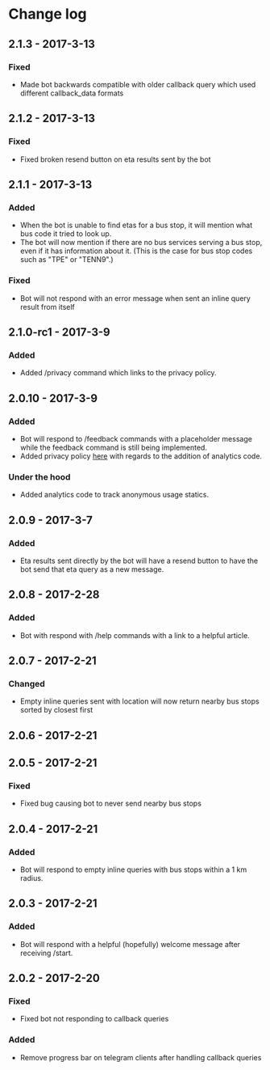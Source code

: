 # Change log

## 2.1.3 - 2017-3-13

### Fixed

- Made bot backwards compatible with older callback query which used different callback_data formats

## 2.1.2 - 2017-3-13

### Fixed

- Fixed broken resend button on eta results sent by the bot

## 2.1.1 - 2017-3-13

### Added

- When the bot is unable to find etas for a bus stop, it will mention what bus code it tried to look up.
- The bot will now mention if there are no bus services serving a bus stop, even if it has information about it. (This 
is the case for bus stop codes such as "TPE" or "TENN9".)

### Fixed

- Bot will not respond with an error message when sent an inline query result from itself

## 2.1.0-rc1 - 2017-3-9

### Added

- Added /privacy command which links to the privacy policy.

## 2.0.10 - 2017-3-9

### Added

- Bot will respond to /feedback commands with a placeholder message while the feedback command is still being 
implemented.
- Added privacy policy [here](PRIVACY.md) with regards to the addition of analytics code.

### Under the hood

- Added analytics code to track anonymous usage statics.

## 2.0.9 - 2017-3-7

### Added

- Eta results sent directly by the bot will have a resend button to have the bot send that eta query as a new message.

## 2.0.8 - 2017-2-28

### Added

- Bot with respond with /help commands with a link to a helpful article.

## 2.0.7 - 2017-2-21

### Changed

- Empty inline queries sent with location will now return nearby bus stops sorted by closest first

## 2.0.6 - 2017-2-21
## 2.0.5 - 2017-2-21

### Fixed

- Fixed bug causing bot to never send nearby bus stops

## 2.0.4 - 2017-2-21

### Added

- Bot will respond to empty inline queries with bus stops within a 1 km radius.

## 2.0.3 - 2017-2-21

### Added

- Bot will respond with a helpful (hopefully) welcome message after receiving /start.

## 2.0.2 - 2017-2-20

### Fixed

- Fixed bot not responding to callback queries

### Added

- Remove progress bar on telegram clients after handling callback queries
